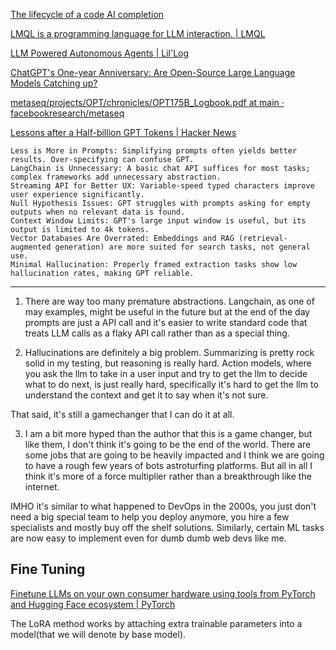 [The lifecycle of a code AI completion](https://sourcegraph.com/blog/the-lifecycle-of-a-code-ai-completion)

[LMQL is a programming language for LLM interaction. | LMQL](https://lmql.ai/#calc)

[LLM Powered Autonomous Agents | Lil'Log](https://lilianweng.github.io/posts/2023-06-23-agent/)

[ChatGPT's One-year Anniversary: Are Open-Source Large Language Models Catching up?](https://arxiv.org/abs/2311.16989)

[metaseq/projects/OPT/chronicles/OPT175B_Logbook.pdf at main · facebookresearch/metaseq](https://github.com/facebookresearch/metaseq/blob/main/projects/OPT/chronicles/OPT175B_Logbook.pdf?fbclid=IwAR1SYEN38IY9FvdnN2UQgCOLk0UrpQRj8eR5F6gsesSErC6rcQnCTDMz8GI)

[Lessons after a Half-billion GPT Tokens | Hacker News](https://news.ycombinator.com/item?id=40015185)

    Less is More in Prompts: Simplifying prompts often yields better results. Over-specifying can confuse GPT.
    LangChain is Unnecessary: A basic chat API suffices for most tasks; complex frameworks add unnecessary abstraction.
    Streaming API for Better UX: Variable-speed typed characters improve user experience significantly.
    Null Hypothesis Issues: GPT struggles with prompts asking for empty outputs when no relevant data is found.
    Context Window Limits: GPT's large input window is useful, but its output is limited to 4k tokens.
    Vector Databases Are Overrated: Embeddings and RAG (retrieval-augmented generation) are more suited for search tasks, not general use.
    Minimal Hallucination: Properly framed extraction tasks show low hallucination rates, making GPT reliable.

---

1. There are way too many premature abstractions. Langchain, as one of may examples, might be useful in the future but at the end of the day prompts are just a API call and it's easier to write standard code that treats LLM calls as a flaky API call rather than as a special thing.

2. Hallucinations are definitely a big problem. Summarizing is pretty rock solid in my testing, but reasoning is really hard. Action models, where you ask the llm to take in a user input and try to get the llm to decide what to do next, is just really hard, specifically it's hard to get the llm to understand the context and get it to say when it's not sure.

That said, it's still a gamechanger that I can do it at all.

3. I am a bit more hyped than the author that this is a game changer, but like them, I don't think it's going to be the end of the world. There are some jobs that are going to be heavily impacted and I think we are going to have a rough few years of bots astroturfing platforms. But all in all I think it's more of a force multiplier rather than a breakthrough like the internet.

IMHO it's similar to what happened to DevOps in the 2000s, you just don't need a big special team to help you deploy anymore, you hire a few specialists and mostly buy off the shelf solutions. Similarly, certain ML tasks are now easy to implement even for dumb dumb web devs like me. 

## Fine Tuning

[Finetune LLMs on your own consumer hardware using tools from PyTorch and Hugging Face ecosystem | PyTorch](https://pytorch.org/blog/finetune-llms/)

The LoRA method works by attaching extra trainable parameters into a model(that we will denote by base model).
